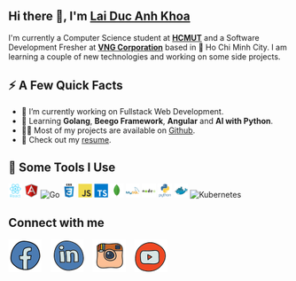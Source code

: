 <h2>Hi there 👋, I'm <a href="https://www.facebook.com/khoa.lai208/">Lai Duc Anh Khoa</a></h2>
<p>I'm currently a Computer Science student at <strong><a href="https://www.hcmut.edu.vn/vi">HCMUT</a></strong> and a Software Development Fresher at <strong><a href="https://vng.com.vn/">VNG Corporation</a></strong> based in 🌁 Ho Chi Minh City. I am learning a couple of new technologies and working on some side projects.</p>
<!-- <img align="right" src="https://media1.giphy.com/media/13HgwGsXF0aiGY/giphy.gif" /> -->

## ⚡️ A Few Quick Facts
<ul>
<li>🔭 I’m currently working on Fullstack Web Development.</li>
<li>🧐 Learning <strong>Golang</strong>, <strong>Beego Framework</strong>, <strong>Angular</strong> and <strong>AI with Python</strong>.</li>
<li>👨‍💻 Most of my projects are available on <a href="https://github.com/khoalda">Github</a>.</li>
<li>📙 Check out my <a href="">resume</a>.</li>
</ul>

## 🚀 Some Tools I Use
<p align="left">
<img src="https://raw.githubusercontent.com/devicons/devicon/master/icons/react/react-original-wordmark.svg" alt="react" width="25" height="25" />
<img src="https://raw.githubusercontent.com/devicons/devicon/master/icons/angularjs/angularjs-original.svg" alt="angular-js" width="25" height="25" />
<img src="https://cdn.jsdelivr.net/gh/devicons/devicon/icons/go/go-original.svg" alt="Go" width="25" height="25" />
<img src="https://raw.githubusercontent.com/devicons/devicon/master/icons/css3/css3-original-wordmark.svg" alt="css3" width="25" height="25" />
<img src="https://raw.githubusercontent.com/devicons/devicon/master/icons/javascript/javascript-original.svg" alt="javascript" width="25" height="25" />
<img src="https://raw.githubusercontent.com/devicons/devicon/master/icons/typescript/typescript-original.svg" alt="typescript" width="25" height="25" />
<img src="https://raw.githubusercontent.com/devicons/devicon/master/icons/mongodb/mongodb-original.svg" alt="mongodb" width="25" height="25" />
<img src="https://raw.githubusercontent.com/devicons/devicon/master/icons/mysql/mysql-original-wordmark.svg" alt="mysql" width="25" height="25" />
<img src="https://raw.githubusercontent.com/devicons/devicon/master/icons/nodejs/nodejs-original-wordmark.svg" alt="nodejs" width="25" height="25" />
<img src="https://raw.githubusercontent.com/devicons/devicon/master/icons/python/python-original-wordmark.svg" alt="python" width="25" height="25" />
<img src="https://raw.githubusercontent.com/devicons/devicon/master/icons/docker/docker-original.svg" alt="Docker" width="25" height="25" />
<img src="https://www.vectorlogo.zone/logos/kubernetes/kubernetes-icon.svg" alt="Kubernetes" width="25" height="25" />
</p>

## Connect with me
[![website](./img/facebook.svg)](https://www.facebook.com/khoa.lai208)
&nbsp;&nbsp;
[![website](./img/linkedin.svg)](https://www.linkedin.com/in/khoalai208)
&nbsp;&nbsp;
[![website](./img/instagram.svg)](https://www.instagram.com/dreamm.08)
&nbsp;&nbsp;
[![website](./img/youtube.svg)](https://www.youtube.com/channel/UC50L7fGhYYbRh0C1qRl1eng)
